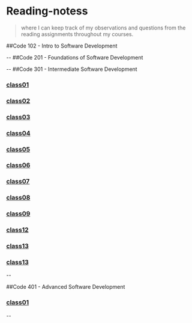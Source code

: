 # Reading-notess



> where I can keep track of my observations and questions from the reading assignments throughout my courses.


##Code 102 - Intro to Software Development

--
##Code 201 - Foundations of Software Development

--
##Code 301 - Intermediate Software Development


###  [class01](./class%20301/class01.md)
###  [class02](./class%20301/class02.md)
###  [class03](./class%20301/class03.md)
###  [class04](./class%20301/class04.md)
###  [class05](./class%20301/class05.md)
###  [class06](./class%20301/class06.md)
###  [class07](./class%20301/class07.md)
###  [class08](./class%20301/class08.md)
###  [class09](./class%20301/class09.md)
###  [class12](./class%20301/class12.md)
###  [class13](./class%20301/class13.md)
###  [class13](./class%20301/class15.md)



--

##Code 401 - Advanced Software Development
###  [class01](./class%20401/read05.md)


--

